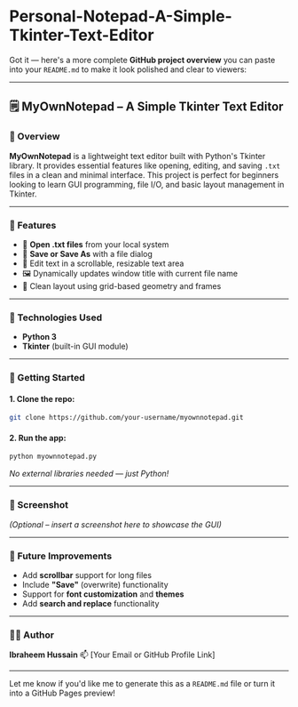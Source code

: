 # Personal-Notepad-A-Simple-Tkinter-Text-Editor
Got it — here's a more complete **GitHub project overview** you can paste into your `README.md` to make it look polished and clear to viewers:

---

## 🗒️ MyOwnNotepad – A Simple Tkinter Text Editor

### 📌 Overview

**MyOwnNotepad** is a lightweight text editor built with Python's Tkinter library. It provides essential features like opening, editing, and saving `.txt` files in a clean and minimal interface. This project is perfect for beginners looking to learn GUI programming, file I/O, and basic layout management in Tkinter.

---

### 🎯 Features

* 📂 **Open .txt files** from your local system
* 💾 **Save or Save As** with a file dialog
* 📝 Edit text in a scrollable, resizable text area
* 🖼️ Dynamically updates window title with current file name
* 🧱 Clean layout using grid-based geometry and frames

---

### 🧠 Technologies Used

* **Python 3**
* **Tkinter** (built-in GUI module)

---

### 🚀 Getting Started

#### 1. Clone the repo:

```bash
git clone https://github.com/your-username/myownnotepad.git
```

#### 2. Run the app:

```bash
python myownnotepad.py
```

*No external libraries needed — just Python!*

---

### 📸 Screenshot

*(Optional – insert a screenshot here to showcase the GUI)*

---

### 🔧 Future Improvements

* Add **scrollbar** support for long files
* Include **"Save"** (overwrite) functionality
* Support for **font customization** and **themes**
* Add **search and replace** functionality

---

### 🧑‍💻 Author

**Ibraheem Hussain**
📫 \[Your Email or GitHub Profile Link]

---

Let me know if you'd like me to generate this as a `README.md` file or turn it into a GitHub Pages preview!

